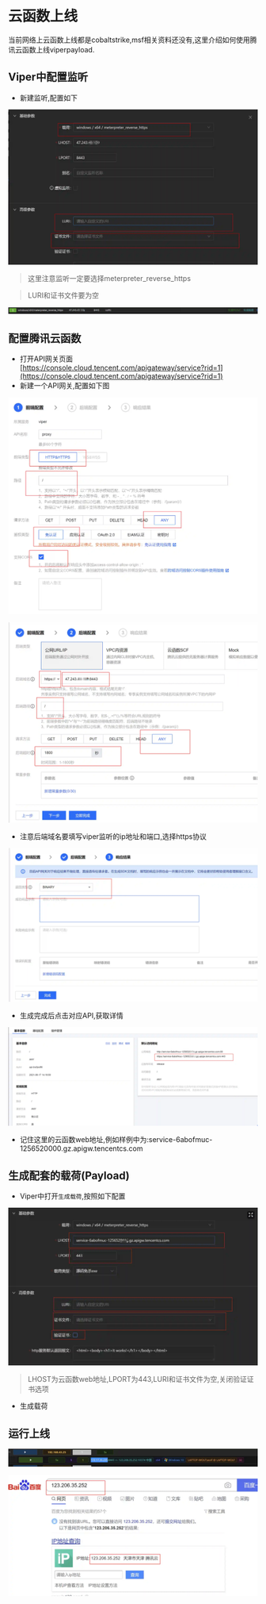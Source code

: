 # 云函数上线

当前网络上云函数上线都是cobaltstrike,msf相关资料还没有,这里介绍如何使用腾讯云函数上线viperpayload.

## Viper中配置监听

+ 新建监听,配置如下

![](img\cloud_function_online\1.webp)

> 这里注意监听一定要选择meterpreter_reverse_https
>

> LURI和证书文件要为空
>

![](img\cloud_function_online\2.webp)

## 配置腾讯云函数

+ 打开API网关页面 [https://console.cloud.tencent.com/apigateway/service?rid=1](https://console.cloud.tencent.com/apigateway/service?rid=1)
+ 新建一个API网关,配置如下图

![](img\cloud_function_online\3.webp)

![](img\cloud_function_online\4.webp)

+ 注意后端域名要填写viper监听的ip地址和端口,选择https协议

![](img\cloud_function_online\5.webp)

+ 生成完成后点击对应API,获取详情

![](img\cloud_function_online\6.webp)

+ 记住这里的云函数web地址,例如样例中为:<font style="color:rgba(0, 0, 0, 0.9);">service-6abofmuc-1256520000.gz.apigw.tencentcs.com</font>

## 生成配套的载荷(Payload)

+ Viper中打开`生成载荷`,按照如下配置

![](img\cloud_function_online\7.webp)

> LHOST为云函数web地址,LPORT为443,LURI和证书文件为空,关闭验证证书选项
>

+ 生成载荷

## 运行上线

![](img\cloud_function_online\8.webp)

![](img\cloud_function_online\9.webp)


